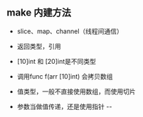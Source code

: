 

## make 内建方法
- slice、map、channel（线程间通信）
- 返回类型，引用


- [10]int 和 [20]int是不同类型
- 调用func f(arr [10]int) 会拷贝数组
- 值类型，一般不直接使用数组，而使用切片

- 参数当做值传递，还是使用指针
-- 

